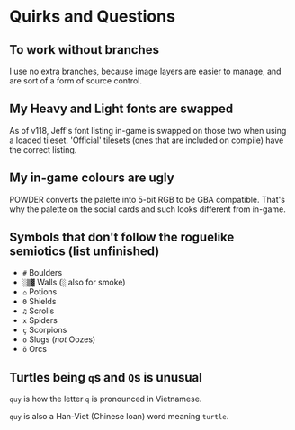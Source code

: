 # Quirks and Questions

## To work without branches

I use no extra branches, because image layers are easier to manage, and are sort of a form of source control.

## My Heavy and Light fonts are swapped

As of v118, Jeff's font listing in-game is swapped on those two when using a loaded tileset.
'Official' tilesets (ones that are included on compile) have the correct listing.

## My in-game colours are ugly

POWDER converts the palette into 5-bit RGB to be GBA compatible.
That's why the palette on the social cards and such looks different from in-game.

## Symbols that don't follow the roguelike semiotics (list unfinished)

- `#`   Boulders
- `░▒▓` Walls (`░` also for smoke)
- `⌂`   Potions
- `Θ`   Shields
- `♫`   Scrolls
- `x`   Spiders
- `ç`   Scorpions
- `o`   Slugs (*not* Oozes)
- `ö`   Orcs

## Turtles being `q`s and `Q`s is unusual

`quy` is how the letter `q` is pronounced in Vietnamese.

`quy` is also a Han-Viet (Chinese loan) word meaning `turtle`.

